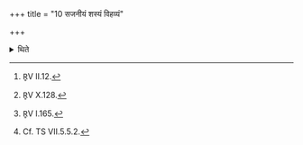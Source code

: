 +++
title = "10 सजनीयं शस्यं विहव्यं"

+++

<details><summary>थिते</summary>

10. One should recite the Sajanīya,[^1] the Vihavya[^2] and the KayāśubhĪya (-hymn) of Agastya[^3] as the Niṣkevalya-recitation.[^4]   

[^1]: R̥V II.12.  

[^2]: R̥V X.128.  

[^3]: R̥V I.165.  

[^4]: Cf. TS VII.5.5.2.   
</details>
